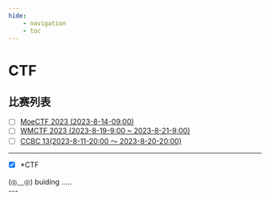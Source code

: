 ```yaml
---
hide:
    - navigation
    - toc
---
```


# CTF

## 比赛列表

+ [ ] [MoeCTF 2023 (2023-8-14-09:00)](https://ctf.xidian.edu.cn/)
+ [ ] [WMCTF 2023 (2023-8-19-9:00 ~ 2023-8-21-9:00)](https://wmctf.wm-team.cn/)
+ [ ] [CCBC 13(2023-8-11-20:00 ～ 2023-8-20-20:00)](https://ccbc13.cipherpuzzles.com/)

---

+ [x] *CTF

<link rel="stylesheet" href="../../css/index_ctf.css">
<div class="center-container">
  <state>(◎﹏◎)</state>
  <text>buiding</text>
  <text class="line">.....</text>
</div>
<!-- <hr> -->
---

<!-- [:material-home: 回到主页](../../index.md) -->